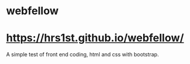 # webfellow
# https://hrs1st.github.io/webfellow/

A simple test of front end coding, html and css with bootstrap.
